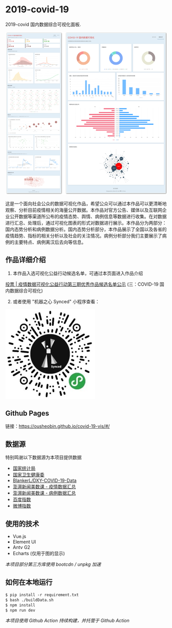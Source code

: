 # 2019-covid-19

2019-covid 国内数据综合可视化面板. 

![ScreenShots](./.doc/screenshots.png)

这是一个面向社会公众的数据可视化作品，希望公众可以通过本作品可以更清晰地观察、分析目前疫情相关的海量公开数据。本作品对官方公告、媒体以及互联网企业公开数据等渠道所公布的疫情态势、舆情、病例信息等数据进行收集。在对数据进行汇总、处理后，通过可视化图表的形式对数据进行展示。本作品分为两部分：国内态势分析和病例数据分析。国内态势分析部分，本作品展示了全国以及各省的疫情趋势、指标的相关分析以及社会的关注情况。病例分析部分我们主要展示了病例的主要特点、病例离汉后去向等信息。

## 作品详细介绍

1. 本作品入选可视化公益行动候选名单，可通过本页面进入作品介绍

  [投票 | 疫情数据可视化公益行动第三期优秀作品候选名单公示](https://mp.weixin.qq.com/s/vuPYrPU8K-OEWAFBGVWaFw) (三：COVID-19 国内数据综合可视化)

2. 或者使用 "机器之心 Synced" 小程序查看：

  ![ScreenShots](./.doc/wechat.jqzx.jpg)

## Github Pages

链接：https://ousheobin.github.io/covid-19-vis/#/

## 数据源
特别鸣谢以下数据源为本项目提供数据

- [国家统计局](http://data.stats.gov.cn/)
- [国家卫生健康委](http://www.nhc.gov.cn/)
- [BlankerL/DXY-COVID-19-Data](https://github.com/BlankerL/DXY-COVID-19-Data)
- [澎湃新闻美数课 - 疫情数据汇总](https://github.com/839-Studio/Novel-Coronavirus-Updates)
- [澎湃新闻美数课 - 病例数据汇总](https://github.com/839-Studio/Noval-Coronavirus-763-Cases)
- [百度指数](http://index.baidu.com/)
- [微博指数](https://data.weibo.com/index)

## 使用的技术
- Vue.js
- Element UI
- Antv G2
- Echarts (仅用于图的显示)

*本项目部分第三方库使用 bootcdn / unpkg 加速*

## 如何在本地运行
``` shell
$ pip install -r requirement.txt
$ bash ./buildData.sh
$ npm install
$ npm run dev
```

*本项目使用 Github Action 持续构建，并托管于 Github Action*
